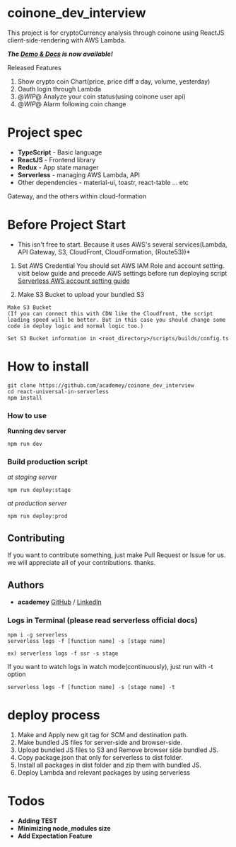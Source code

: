 # coinone_dev_interview

This project is for cryptoCurrency analysis through coinone using ReactJS client-side-rendering with AWS Lambda.

**_The [Demo & Docs](https://d1wuvpg9dc736.cloudfront.net) is now available!_**

Released Features

1. Show crypto coin Chart(price, price diff a day, volume, yesterday)
2. Oauth login through Lambda
3. @_WIP_@ Analyze your coin status(using coinone user api)
4. @_WIP_@ Alarm following coin change

# Project spec

* **TypeScript** - Basic language
* **ReactJS** - Frontend library
* **Redux** - App state manager
* **Serverless** - managing AWS Lambda, API
* Other dependencies - material-ui, toastr, react-table ... etc

Gateway, and the others within cloud-formation

# Before Project Start

* This isn't free to start. Because it uses AWS's several services(Lambda, API Gateway, S3, CloudFront, CloudFormation, (Route53))\*

1. Set AWS Credential
   You should set AWS IAM Role and account setting.
   visit below guide and precede AWS settings before run deploying script
   [Serverless AWS account setting guide](https://serverless.com/framework/docs/providers/aws/guide/credentials/)

2. Make S3 Bucket to upload your bundled S3

```
Make S3 Bucket
(If you can connect this with CDN like the Cloudfront, the script loading speed will be better. But in this case you should change some code in deploy logic and normal logic too.)
```

`Set S3 Bucket information in <root_directory>/scripts/builds/config.ts`

# How to install

```
git clone https://github.com/academey/coinone_dev_interview
cd react-universal-in-serverless
npm install
```

### How to use

**Running dev server**

```
npm run dev
```

### Build production script

_at staging server_

```
npm run deploy:stage
```

_at production server_

```
npm run deploy:prod
```

## Contributing

If you want to contribute something, just make Pull Request or Issue for us.
we will appreciate all of your contributions. thanks.

## Authors

* **academey** [GitHub](https://github.com/academey)
  / [LinkedIn](https://www.linkedin.com/in/hyun-joon-park-aa7902136/)

### Logs in Terminal (please read serverless official docs)

```
npm i -g serverless
serverless logs -f [function name] -s [stage name]
```

```
ex) serverless logs -f ssr -s stage
```

If you want to watch logs in watch mode(continuously),
just run with -t option

```
serverless logs -f [function name] -s [stage name] -t
```

# deploy process

1. Make and Apply new git tag for SCM and destination path.
2. Make bundled JS files for server-side and browser-side.
3. Upload bundled JS files to S3 and Remove browser side bundled JS.
4. Copy package.json that only for serverless to dist folder.
5. Install all packages in dist folder and zip them with bundled JS.
6. Deploy Lambda and relevant packages by using serverless

# Todos

* **Adding TEST**
* **Minimizing node_modules size**
* **Add Expectation Feature**
